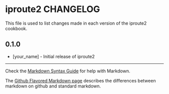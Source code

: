 # iproute2 CHANGELOG

This file is used to list changes made in each version of the iproute2 cookbook.

## 0.1.0
- [your_name] - Initial release of iproute2

- - -
Check the [Markdown Syntax Guide](http://daringfireball.net/projects/markdown/syntax) for help with Markdown.

The [Github Flavored Markdown page](http://github.github.com/github-flavored-markdown/) describes the differences between markdown on github and standard markdown.
